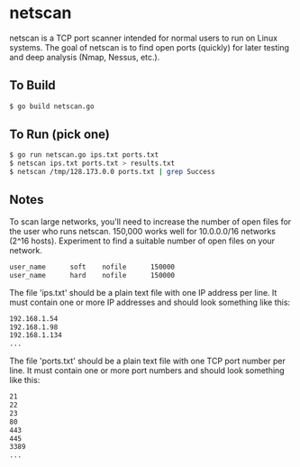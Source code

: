 # netscan

netscan is a TCP port scanner intended for normal users to run on Linux systems. The goal of netscan is to find open ports (quickly) for later testing and deep analysis (Nmap, Nessus, etc.).

## To Build

```bash
$ go build netscan.go
```

## To Run (pick one) 

```bash
$ go run netscan.go ips.txt ports.txt
$ netscan ips.txt ports.txt > results.txt
$ netscan /tmp/128.173.0.0 ports.txt | grep Success
```

## Notes

To scan large networks, you'll need to increase the number of open files for the user who runs netscan. 150,000 works well for 10.0.0.0/16 networks (2^16 hosts). Experiment to find a suitable number of open files on your network.

```bash
user_name      soft    nofile      150000
user_name      hard    nofile      150000
```

The file 'ips.txt' should be a plain text file with one IP address per line. It must contain one or more IP addresses and should look something like this:

```bash
192.168.1.54
192.168.1.98
192.168.1.134
...
```

The file 'ports.txt' should be a plain text file with one TCP port number per line. It must contain one or more port numbers and should look something like this:

```bash
21
22
23
80
443
445
3389
...
```

